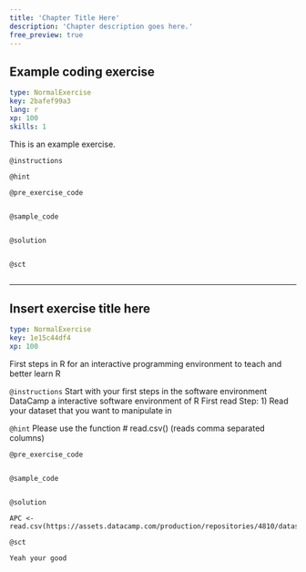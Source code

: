 ```yaml
---
title: 'Chapter Title Here'
description: 'Chapter description goes here.'
free_preview: true
---
```


## Example coding exercise

```yaml
type: NormalExercise
key: 2bafef99a3
lang: r
xp: 100
skills: 1
```

This is an example exercise.

`@instructions`


`@hint`


`@pre_exercise_code`
```{r}

```

`@sample_code`
```{r}

```

`@solution`
```{r}

```

`@sct`
```{r}

```

---

## Insert exercise title here

```yaml
type: NormalExercise
key: 1e15c44df4
xp: 100
```

First steps in R for an interactive programming environment to teach and better learn R

`@instructions`
Start with your first steps in the software environment DataCamp a interactive software environment of R
First read Step: 1) Read your dataset that you want to manipulate in

`@hint`
Please use the function # read.csv() (reads comma separated columns)

`@pre_exercise_code`
```{r}

```

`@sample_code`
```{r}

```

`@solution`
```{r}
APC <- read.csv(https://assets.datacamp.com/production/repositories/4810/datasets/45de207edffda856248885983c45ebfc770147f4/Verkaufsdaten.csv)
```

`@sct`
```{r}
Yeah your good
```
